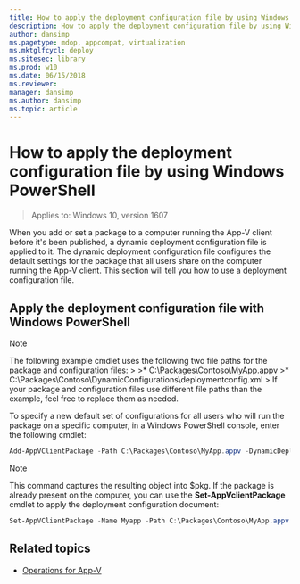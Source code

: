 ```yaml
---
title: How to apply the deployment configuration file by using Windows PowerShell (Windows 10)
description: How to apply the deployment configuration file by using Windows PowerShell for Windows 10.
author: dansimp
ms.pagetype: mdop, appcompat, virtualization
ms.mktglfcycl: deploy
ms.sitesec: library
ms.prod: w10
ms.date: 06/15/2018
ms.reviewer: 
manager: dansimp
ms.author: dansimp
ms.topic: article
---
```

# How to apply the deployment configuration file by using Windows PowerShell

>Applies to: Windows 10, version 1607

When you add or set a package to a computer running the App-V client before it's been published, a dynamic deployment configuration file is applied to it. The dynamic deployment configuration file configures the default settings for the package that all users share on the computer running the App-V client. This section will tell you how to use a deployment configuration file.

## Apply the deployment configuration file with Windows PowerShell

>[!NOTE]
>The following example cmdlet uses the following two file paths for the package and configuration files:
    >
    >* C:\\Packages\\Contoso\\MyApp.appv
    >* C:\\Packages\\Contoso\\DynamicConfigurations\\deploymentconfig.xml
    >
>If your package and configuration files use different file paths than the example, feel free to replace them as needed.

To specify a new default set of configurations for all users who will run the package on a specific computer, in a Windows PowerShell console, enter the following cmdlet:

```PowerShell
Add-AppVClientPackage -Path C:\Packages\Contoso\MyApp.appv -DynamicDeploymentConfiguration C:\Packages\Contoso\DynamicConfigurations\deploymentconfig.xml
```

>[!NOTE]
>This command captures the resulting object into $pkg. If the package is already present on the computer, you can use the **Set-AppVclientPackage** cmdlet to apply the deployment configuration document:
>
>  ```PowerShell
>  Set-AppVClientPackage -Name Myapp -Path C:\Packages\Contoso\MyApp.appv -DynamicDeploymentConfiguration C:\Packages\Contoso\DynamicConfigurations\deploymentconfig.xml
>  ```





## Related topics

* [Operations for App-V](appv-operations.md)
